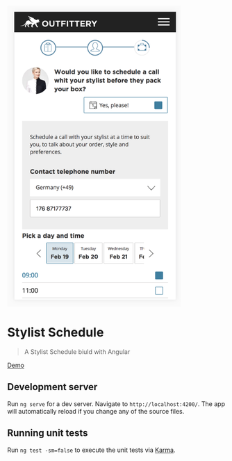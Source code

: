 [<img src="src/assets/images/stylist-schedule.png" width="400"/>](https://dist-aexlrbwhqv.now.sh)

# Stylist Schedule

> A Stylist Schedule biuld with Angular

[Demo](https://dist-aexlrbwhqv.now.sh)

## Development server

Run `ng serve` for a dev server. Navigate to `http://localhost:4200/`. The app will automatically reload if you change any of the source files.

## Running unit tests

Run `ng test -sm=false` to execute the unit tests via [Karma](https://karma-runner.github.io).
